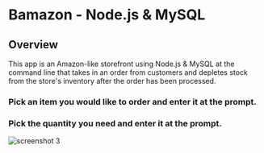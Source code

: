 # Bamazon - Node.js & MySQL


## Overview
This app is an Amazon-like storefront using Node.js & MySQL at the command line that takes in an order from customers and depletes stock from the store's inventory after the order has been processed. 

### Pick an item you would like to order and enter it at the prompt.
### Pick the quantity you need and enter it at the prompt.
![screenshot 3](https://user-images.githubusercontent.com/32393860/36685612-78b35ef0-1ae9-11e8-83c3-3fd4d28840d4.png)

